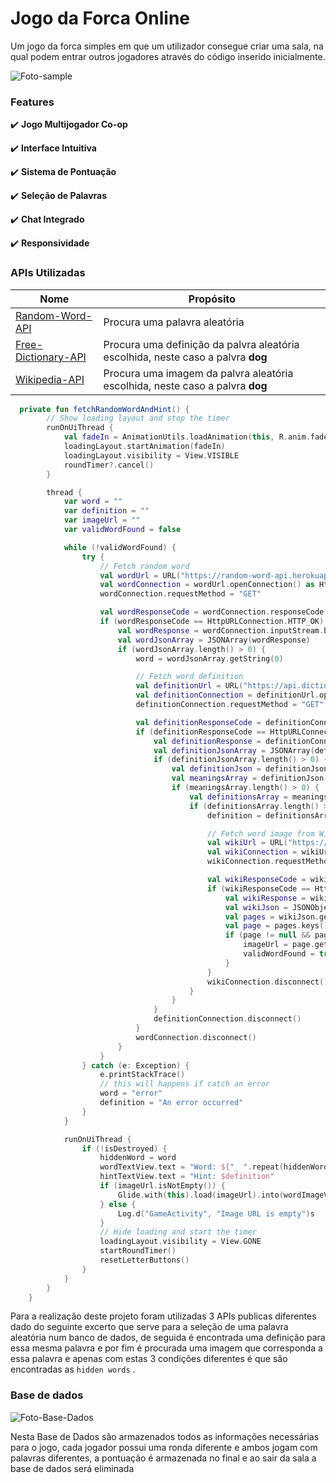 # Jogo da Forca Online

 Um jogo da forca simples em que um utilizador consegue criar uma sala, na qual  podem entrar outros jogadores através do código inserido inicialmente.

 ![Foto-sample](https://i.postimg.cc/Z57FGjfQ/Intro.png)

### Features
✔️ **Jogo Multijogador Co-op** 

✔️ **Interface Intuitiva**

✔️ **Sistema de Pontuação**
 
✔️ **Seleção de Palavras**

✔️ **Chat Integrado** 

✔️ **Responsividade**

### APIs Utilizadas 

|Nome    | Propósito  |
|------------------------|------------|
|[Random-Word-API](https://random-word-api.herokuapp.com/word?number=1) | Procura uma palavra aleatória |
| [Free-Dictionary-API](https://api.dictionaryapi.dev/api/v2/entries/en/dog)| Procura uma definição da palvra aleatória escolhida, neste caso a palvra **dog**|
| [Wikipedia-API](https://api.dictionaryapi.dev/api/v2/entries/en/dog)| Procura uma imagem da palvra aleatória escolhida, neste caso a palvra **dog**|


```kotlin
  private fun fetchRandomWordAndHint() {
        // Show loading layout and stop the timer
        runOnUiThread {
            val fadeIn = AnimationUtils.loadAnimation(this, R.anim.fade_in)
            loadingLayout.startAnimation(fadeIn)
            loadingLayout.visibility = View.VISIBLE
            roundTimer?.cancel()
        }

        thread {
            var word = ""
            var definition = ""
            var imageUrl = ""
            var validWordFound = false

            while (!validWordFound) {
                try {
                    // Fetch random word
                    val wordUrl = URL("https://random-word-api.herokuapp.com/word?number=1")
                    val wordConnection = wordUrl.openConnection() as HttpURLConnection
                    wordConnection.requestMethod = "GET"

                    val wordResponseCode = wordConnection.responseCode
                    if (wordResponseCode == HttpURLConnection.HTTP_OK) {
                        val wordResponse = wordConnection.inputStream.bufferedReader().use { it.readText() }
                        val wordJsonArray = JSONArray(wordResponse)
                        if (wordJsonArray.length() > 0) {
                            word = wordJsonArray.getString(0)

                            // Fetch word definition
                            val definitionUrl = URL("https://api.dictionaryapi.dev/api/v2/entries/en/$word")
                            val definitionConnection = definitionUrl.openConnection() as HttpURLConnection
                            definitionConnection.requestMethod = "GET"

                            val definitionResponseCode = definitionConnection.responseCode
                            if (definitionResponseCode == HttpURLConnection.HTTP_OK) {
                                val definitionResponse = definitionConnection.inputStream.bufferedReader().use { it.readText() }
                                val definitionJsonArray = JSONArray(definitionResponse)
                                if (definitionJsonArray.length() > 0) {
                                    val definitionJson = definitionJsonArray.getJSONObject(0)
                                    val meaningsArray = definitionJson.getJSONArray("meanings")
                                    if (meaningsArray.length() > 0) {
                                        val definitionsArray = meaningsArray.getJSONObject(0).getJSONArray("definitions")
                                        if (definitionsArray.length() > 0) {
                                            definition = definitionsArray.getJSONObject(0).getString("definition")

                                            // Fetch word image from Wikipedia API
                                            val wikiUrl = URL("https://en.wikipedia.org/w/api.php?action=query&titles=$word&prop=pageimages&format=json&pithumbsize=200")
                                            val wikiConnection = wikiUrl.openConnection() as HttpURLConnection
                                            wikiConnection.requestMethod = "GET"

                                            val wikiResponseCode = wikiConnection.responseCode
                                            if (wikiResponseCode == HttpURLConnection.HTTP_OK) {
                                                val wikiResponse = wikiConnection.inputStream.bufferedReader().use { it.readText() }
                                                val wikiJson = JSONObject(wikiResponse)
                                                val pages = wikiJson.getJSONObject("query").getJSONObject("pages")
                                                val page = pages.keys().asSequence().firstOrNull()?.let { pages.getJSONObject(it) }
                                                if (page != null && page.has("thumbnail")) {
                                                    imageUrl = page.getJSONObject("thumbnail").getString("source")
                                                    validWordFound = true
                                                }
                                            }
                                            wikiConnection.disconnect()
                                        }
                                    }
                                }
                                definitionConnection.disconnect()
                            }
                            wordConnection.disconnect()
                        }
                    }
                } catch (e: Exception) {
                    e.printStackTrace()
                    // this will happens if catch an error
                    word = "error"
                    definition = "An error occurred"
                }
            }

            runOnUiThread {
                if (!isDestroyed) {
                    hiddenWord = word
                    wordTextView.text = "Word: ${"_ ".repeat(hiddenWord.length)}"
                    hintTextView.text = "Hint: $definition"
                    if (imageUrl.isNotEmpty()) {
                        Glide.with(this).load(imageUrl).into(wordImageView)
                    } else {
                        Log.d("GameActivity", "Image URL is empty")s
                    }
                    // Hide loading and start the timer
                    loadingLayout.visibility = View.GONE
                    startRoundTimer()
                    resetLetterButtons()
                }
            }
        }
    }
```

Para a realização deste projeto foram utilizadas 3 APIs publicas diferentes dado do seguinte excerto que serve para a seleção de uma palavra aleatória num banco de dados, de seguida é encontrada uma definição para essa mesma palavra e por fim é procurada uma imagem que corresponda a essa palavra e apenas com estas 3 condições diferentes é que são encontradas as `hidden words` .

### Base de dados 

 ![Foto-Base-Dados](https://i.postimg.cc/nzvdfB9Q/room-eg.png)

Nesta Base de Dados são armazenados todos as informações necessárias para o jogo, cada jogador possui uma ronda diferente e ambos jogam com palavras diferentes, a pontuação é armazenada no final e ao sair da sala a base de dados será eliminada
